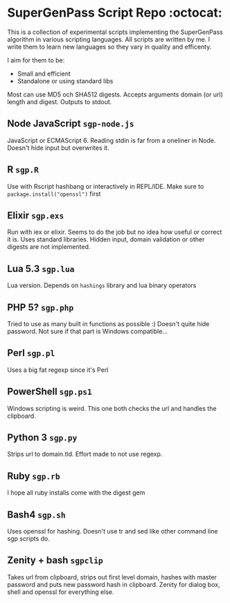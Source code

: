# SuperGenPass Script Repo :octocat:
This is a collection of experimental scripts implementing the SuperGenPass algorithm in various scripting languages. All scripts are written by me. I write them to learn new languages so they vary in quality and efficenty.

I aim for them to be:
- Small and efficient
- Standalone or using standard libs

Most can use MD5 och SHA512 digests. Accepts arguments domain (or url) length and digest. Outputs to stdout.

## Node JavaScript `sgp-node.js`
JavaScript or ECMAScript 6. Reading stdin is far from a oneliner in Node. Doesn't hide input but overwrites it. 

## R `sgp.R`
Use with Rscript hashbang or interactively in REPL/IDE. Make sure to `package.install("openssl")` first

## Elixir `sgp.exs`
Run with iex or elixir. Seems to do the job but no idea how useful or correct it is.
Uses standard libraries. Hidden input, domain validation or other digests are not implemented.

## Lua 5.3 `sgp.lua`
Lua version. Depends on `hashings` library and lua binary operators

## PHP 5? `sgp.php`
Tried to use as many built in functions as possible :)
Doesn't quite hide password. Not sure if that part is Windows compatible...

## Perl `sgp.pl`
Uses a big fat regexp since it's Perl

## PowerShell `sgp.ps1`
Windows scripting is weird. This one both checks the url and handles the clipboard.

## Python 3 `sgp.py`
Strips url to domain.tld. Effort made to not use regexp.

## Ruby `sgp.rb`
I hope all ruby installs come with the digest gem

## Bash4 `sgp.sh`
Uses openssl for hashing. Doesn't use tr and sed like other command line sgp scripts do.

## Zenity + bash `sgpclip`
Takes url from clipboard, strips out first level domain, hashes with master password and puts new password hash in clipboard.
Zenity for dialog box, shell and openssl for everything else.
